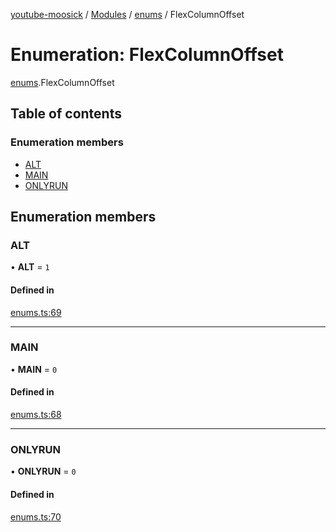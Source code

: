 [youtube-moosick](../README.md) / [Modules](../modules.md) / [enums](../modules/enums.md) / FlexColumnOffset

# Enumeration: FlexColumnOffset

[enums](../modules/enums.md).FlexColumnOffset

## Table of contents

### Enumeration members

- [ALT](enums.FlexColumnOffset.md#alt)
- [MAIN](enums.FlexColumnOffset.md#main)
- [ONLYRUN](enums.FlexColumnOffset.md#onlyrun)

## Enumeration members

### ALT

• **ALT** = `1`

#### Defined in

[enums.ts:69](https://github.com/EvasiveXkiller/youtube-moosick/blob/7f2abd0/src/enums.ts#L69)

___

### MAIN

• **MAIN** = `0`

#### Defined in

[enums.ts:68](https://github.com/EvasiveXkiller/youtube-moosick/blob/7f2abd0/src/enums.ts#L68)

___

### ONLYRUN

• **ONLYRUN** = `0`

#### Defined in

[enums.ts:70](https://github.com/EvasiveXkiller/youtube-moosick/blob/7f2abd0/src/enums.ts#L70)
